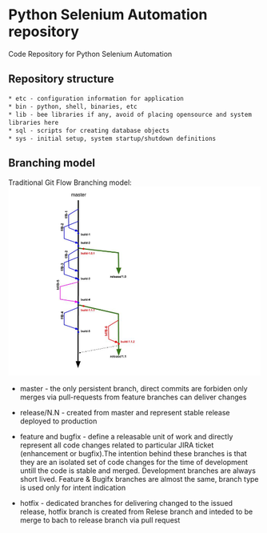 # Python Selenium Automation repository

Code Repository for Python Selenium Automation

## Repository structure 

    * etc - configuration information for application
    * bin - python, shell, binaries, etc
    * lib - bee libraries if any, avoid of placing opensource and system libraries here
    * sql - scripts for creating database objects
    * sys - initial setup, system startup/shutdown definitions

## Branching model
Traditional Git Flow Branching model:
![branching-model](img/branching-model.jpg)

  * master - the only persistent branch, direct commits are forbiden only merges via pull-requests from feature branches can deliver changes

  * release/N.N - created from master and  represent stable release deployed to production

  * feature and bugfix - define a releasable unit of work and directly represent all code changes related to particular JIRA ticket (enhancement or bugfix).The intention behind these branches is that they are an isolated set of code changes for the time of development untill the code is stable and merged. Development branches are always short lived. Feature & Bugifx branches are almost the same, branch type is used only for intent indication

  * hotfix - dedicated branches for delivering changed to the issued release, hotfix branch is created from Relese branch and inteded to be merge to bach to release branch via pull request
